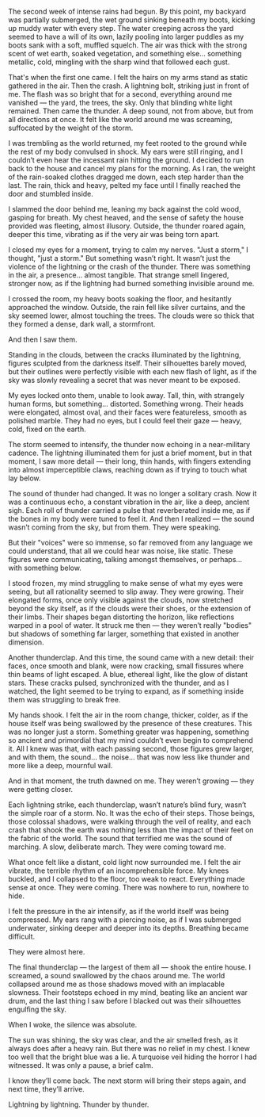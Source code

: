 The second week of intense rains had begun. By this point, my backyard was partially submerged, the wet ground sinking beneath my boots, kicking up muddy water with every step. The water creeping across the yard seemed to have a will of its own, lazily pooling into larger puddles as my boots sank with a soft, muffled squelch. The air was thick with the strong scent of wet earth, soaked vegetation, and something else… something metallic, cold, mingling with the sharp wind that followed each gust.

That's when the first one came. I felt the hairs on my arms stand as static gathered in the air. Then the crash. A lightning bolt, striking just in front of me. The flash was so bright that for a second, everything around me vanished — the yard, the trees, the sky. Only that blinding white light remained. Then came the thunder. A deep sound, not from above, but from all directions at once. It felt like the world around me was screaming, suffocated by the weight of the storm.

I was trembling as the world returned, my feet rooted to the ground while the rest of my body convulsed in shock. My ears were still ringing, and I couldn’t even hear the incessant rain hitting the ground. I decided to run back to the house and cancel my plans for the morning. As I ran, the weight of the rain-soaked clothes dragged me down, each step harder than the last. The rain, thick and heavy, pelted my face until I finally reached the door and stumbled inside.

I slammed the door behind me, leaning my back against the cold wood, gasping for breath. My chest heaved, and the sense of safety the house provided was fleeting, almost illusory. Outside, the thunder roared again, deeper this time, vibrating as if the very air was being torn apart.

I closed my eyes for a moment, trying to calm my nerves. "Just a storm," I thought, "just a storm." But something wasn’t right. It wasn’t just the violence of the lightning or the crash of the thunder. There was something in the air, a presence… almost tangible. That strange smell lingered, stronger now, as if the lightning had burned something invisible around me.

I crossed the room, my heavy boots soaking the floor, and hesitantly approached the window. Outside, the rain fell like silver curtains, and the sky seemed lower, almost touching the trees. The clouds were so thick that they formed a dense, dark wall, a stormfront.

And then I saw them.

Standing in the clouds, between the cracks illuminated by the lightning, figures sculpted from the darkness itself. Their silhouettes barely moved, but their outlines were perfectly visible with each new flash of light, as if the sky was slowly revealing a secret that was never meant to be exposed.

My eyes locked onto them, unable to look away. Tall, thin, with strangely human forms, but something… distorted. Something wrong. Their heads were elongated, almost oval, and their faces were featureless, smooth as polished marble. They had no eyes, but I could feel their gaze — heavy, cold, fixed on the earth.

The storm seemed to intensify, the thunder now echoing in a near-military cadence. The lightning illuminated them for just a brief moment, but in that moment, I saw more detail — their long, thin hands, with fingers extending into almost imperceptible claws, reaching down as if trying to touch what lay below.

The sound of thunder had changed. It was no longer a solitary crash. Now it was a continuous echo, a constant vibration in the air, like a deep, ancient sigh. Each roll of thunder carried a pulse that reverberated inside me, as if the bones in my body were tuned to feel it. And then I realized — the sound wasn’t coming from the sky, but from them. They were speaking.

But their "voices" were so immense, so far removed from any language we could understand, that all we could hear was noise, like static. These figures were communicating, talking amongst themselves, or perhaps… with something below.

I stood frozen, my mind struggling to make sense of what my eyes were seeing, but all rationality seemed to slip away. They were growing. Their elongated forms, once only visible against the clouds, now stretched beyond the sky itself, as if the clouds were their shoes, or the extension of their limbs. Their shapes began distorting the horizon, like reflections warped in a pool of water. It struck me then — they weren’t really "bodies" but shadows of something far larger, something that existed in another dimension.

Another thunderclap. And this time, the sound came with a new detail: their faces, once smooth and blank, were now cracking, small fissures where thin beams of light escaped. A blue, ethereal light, like the glow of distant stars. These cracks pulsed, synchronized with the thunder, and as I watched, the light seemed to be trying to expand, as if something inside them was struggling to break free.

My hands shook. I felt the air in the room change, thicker, colder, as if the house itself was being swallowed by the presence of these creatures. This was no longer just a storm. Something greater was happening, something so ancient and primordial that my mind couldn’t even begin to comprehend it. All I knew was that, with each passing second, those figures grew larger, and with them, the sound… the noise… that was now less like thunder and more like a deep, mournful wail.

And in that moment, the truth dawned on me. They weren’t growing — they were getting closer.

Each lightning strike, each thunderclap, wasn’t nature’s blind fury, wasn’t the simple roar of a storm. No. It was the echo of their steps. Those beings, those colossal shadows, were walking through the veil of reality, and each crash that shook the earth was nothing less than the impact of their feet on the fabric of the world. The sound that terrified me was the sound of marching. A slow, deliberate march. They were coming toward me.

What once felt like a distant, cold light now surrounded me. I felt the air vibrate, the terrible rhythm of an incomprehensible force. My knees buckled, and I collapsed to the floor, too weak to react. Everything made sense at once. They were coming. There was nowhere to run, nowhere to hide.

I felt the pressure in the air intensify, as if the world itself was being compressed. My ears rang with a piercing noise, as if I was submerged underwater, sinking deeper and deeper into its depths. Breathing became difficult.

They were almost here.

The final thunderclap — the largest of them all — shook the entire house. I screamed, a sound swallowed by the chaos around me. The world collapsed around me as those shadows moved with an implacable slowness. Their footsteps echoed in my mind, beating like an ancient war drum, and the last thing I saw before I blacked out was their silhouettes engulfing the sky.

When I woke, the silence was absolute.

The sun was shining, the sky was clear, and the air smelled fresh, as it always does after a heavy rain. But there was no relief in my chest. I knew too well that the bright blue was a lie. A turquoise veil hiding the horror I had witnessed. It was only a pause, a brief calm.

I know they’ll come back. The next storm will bring their steps again, and next time, they’ll arrive.

Lightning by lightning. Thunder by thunder.